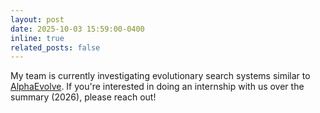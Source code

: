 ```yaml
---
layout: post
date: 2025-10-03 15:59:00-0400
inline: true
related_posts: false
---
```


My team is currently investigating  evolutionary search systems similar to [AlphaEvolve](https://arxiv.org/abs/2506.13131). If you're interested in doing an internship with us over the summary (2026), please reach out!
